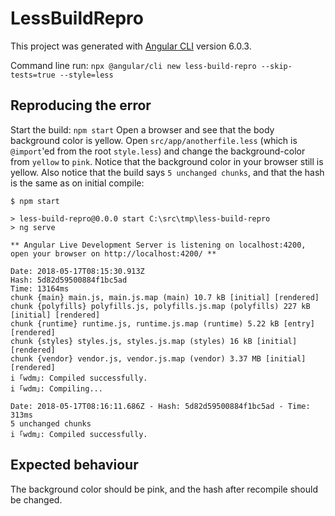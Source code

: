 # LessBuildRepro

This project was generated with [Angular CLI](https://github.com/angular/angular-cli) version 6.0.3.

Command line run: `npx @angular/cli new less-build-repro --skip-tests=true --style=less`

## Reproducing the error

Start the build: `npm start`
Open a browser and see that the body background color is yellow.
Open `src/app/anotherfile.less` (which is `@import`'ed from the root `style.less`) and change the background-color from `yellow` to `pink`. Notice that the background color in your browser still is yellow. Also notice that the build says `5 unchanged chunks`, and that the hash is the same as on initial compile:
```
$ npm start

> less-build-repro@0.0.0 start C:\src\tmp\less-build-repro
> ng serve

** Angular Live Development Server is listening on localhost:4200, open your browser on http://localhost:4200/ **

Date: 2018-05-17T08:15:30.913Z
Hash: 5d82d59500884f1bc5ad
Time: 13164ms
chunk {main} main.js, main.js.map (main) 10.7 kB [initial] [rendered]
chunk {polyfills} polyfills.js, polyfills.js.map (polyfills) 227 kB [initial] [rendered]
chunk {runtime} runtime.js, runtime.js.map (runtime) 5.22 kB [entry] [rendered]
chunk {styles} styles.js, styles.js.map (styles) 16 kB [initial] [rendered]
chunk {vendor} vendor.js, vendor.js.map (vendor) 3.37 MB [initial] [rendered]
i ｢wdm｣: Compiled successfully.
i ｢wdm｣: Compiling...

Date: 2018-05-17T08:16:11.686Z - Hash: 5d82d59500884f1bc5ad - Time: 313ms
5 unchanged chunks
i ｢wdm｣: Compiled successfully.
```

## Expected behaviour

The background color should be pink, and the hash after recompile should be changed.
